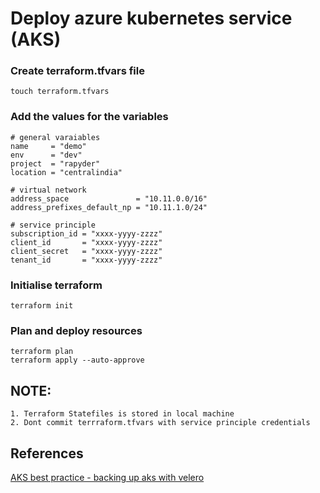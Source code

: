 # Deploy azure kubernetes service (AKS)

### Create terraform.tfvars file
```agsl
touch terraform.tfvars
```

### Add the values for the variables
```agsl
# general varaiables
name     = "demo"
env      = "dev"
project  = "rapyder"
location = "centralindia"

# virtual network
address_space               = "10.11.0.0/16"
address_prefixes_default_np = "10.11.1.0/24"

# service principle
subscription_id = "xxxx-yyyy-zzzz"
client_id       = "xxxx-yyyy-zzzz"
client_secret   = "xxxx-yyyy-zzzz"
tenant_id       = "xxxx-yyyy-zzzz"
```

### Initialise terraform
```agsl
terraform init
```

### Plan and deploy resources
```agsl
terraform plan
terraform apply --auto-approve
```

## NOTE:
```agsl
1. Terraform Statefiles is stored in local machine
2. Dont commit terrraform.tfvars with service principle credentials
```


## References
[AKS best practice - backing up aks with velero](https://gaunacode.com/aks-best-practice-backing-up-aks-with-velero)